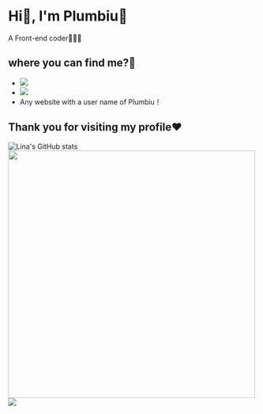 # Hi👋, I'm Plumbiu🥰
A Front-end coder🥵🥵🥵
## where you can find me?🤔
- [![](https://img.shields.io/badge/Blog-Plumbiuの小屋-black?logo=blog&color=blueviolet)](https://blog.plumbiu.club/)
- [![](https://img.shields.io/badge/Github-black?logo=github&logoColor=white&color=green)](https://github.com/Plumbiu)
- Any website with a user name of Plumbiu！

## Thank you for visiting my profile❤️

![Lina's GitHub stats](https://github-readme-stats.vercel.app/api?username=Plumbiu)
<img src="https://www.animatedimages.org/data/media/562/animated-line-image-0429.gif" width="500px">
![](https://github-readme-streak-stats.herokuapp.com/?user=Plumbiu)
